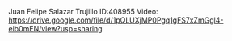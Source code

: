 Juan Felipe Salazar Trujillo ID:408955
Video: https://drive.google.com/file/d/1pQLUXjMP0Pgq1gFS7xZmGgl4-eib0mEN/view?usp=sharing
